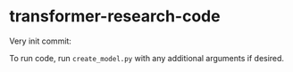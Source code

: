# transformer-research-code

Very init commit:

To run code, run `create_model.py` with any additional arguments if desired.
